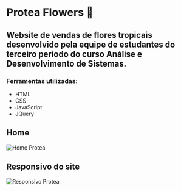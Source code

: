 # Protea Flowers 🌼

## Website de vendas de flores tropicais desenvolvido pela equipe de estudantes do terceiro período do curso Análise e Desenvolvimento de Sistemas.
### Ferramentas utilizadas: 
- HTML
- CSS
- JavaScript
- JQuery

## Home
![Home Protea](home-protea.gif)

## Responsivo do site 
![Responsivo Protea](responsivo-protea.gif)
